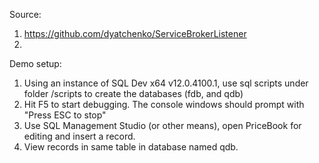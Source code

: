 ﻿
Source:

1. https://github.com/dyatchenko/ServiceBrokerListener
2. 

Demo setup:

1. Using an instance of SQL Dev x64 v12.0.4100.1, use sql scripts under folder /scripts to create the databases (fdb, and qdb)
2. Hit F5 to start debugging.  The console windows should prompt with "Press ESC to stop"
3. Use SQL Management Studio (or other means), open PriceBook for editing and insert a record.
4. View records in same table in database named qdb.